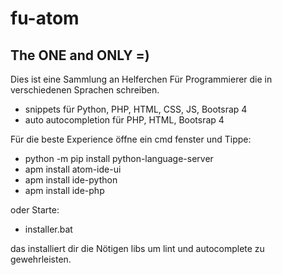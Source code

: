 # fu-atom

## The ONE and ONLY =)

Dies ist eine Sammlung an Helferchen Für Programmierer die in verschiedenen Sprachen schreiben.

- snippets für Python, PHP, HTML, CSS, JS, Bootsrap 4
- auto autocompletion für PHP, HTML, Bootsrap 4


Für die beste Experience öffne ein cmd fenster und Tippe:
 - python -m pip install python-language-server
 - apm install atom-ide-ui
 - apm install ide-python
 - apm install ide-php

oder Starte:
 - installer.bat

das installiert dir die Nötigen libs um lint und autocomplete zu gewehrleisten.
